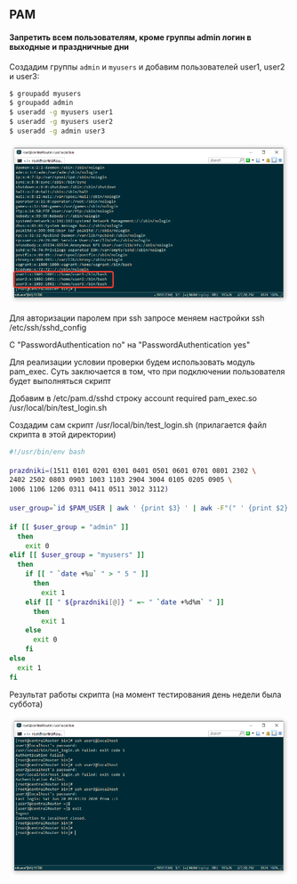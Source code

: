 ## PAM

#### Запретить всем пользователям, кроме группы admin логин в выходные и праздничные дни

Создадим группы `admin` и `myusers` и добавим пользователей user1, user2 и user3:

```bash
$ groupadd myusers
$ groupadd admin
$ useradd -g myusers user1
$ useradd -g myusers user2
$ useradd -g admin user3
```

![](pics/users.png)

Для авторизации паролем при ssh запросе меняем настройки ssh /etc/ssh/sshd_config

С "PasswordAuthentication no" на "PasswordAuthentication yes"



Для реализации условии проверки будем использовать модуль pam_exec. Суть заключается в том, что при подключении пользователя будет выполняться скрипт

Добавим в /etc/pam.d/sshd строку  account required pam_exec.so /usr/local/bin/test_login.sh

Создадим сам скрипт /usr/local/bin/test_login.sh (прилагается файл скрипта в этой директории)


```bash
#!/usr/bin/env bash

prazdniki=(1511 0101 0201 0301 0401 0501 0601 0701 0801 2302 \
2402 2502 0803 0903 1003 1103 2904 3004 0105 0205 0905 \
1006 1106 1206 0311 0411 0511 3012 3112)

user_group=`id $PAM_USER | awk ' {print $3} ' | awk -F"(" ' {print $2} ' | awk -F")" ' {print $1} '`

if [[ $user_group = "admin" ]]
  then
    exit 0
elif [[ $user_group = "myusers" ]]
  then
    if [[ " `date +%u` " > " 5 " ]]
      then
        exit 1
    elif [[ " ${prazdniki[@]} " =~ " `date +%d%m` " ]]
      then
        exit 1
    else
      exit 0
    fi
else
  exit 1
fi
```


Результат работы скрипта (на момент тестирования день недели была суббота)

![](pics/result.png)

